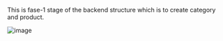This is fase-1 stage of the backend structure which is to create category and product.

![image](https://github.com/ercanakalar/e-commerce/assets/95161678/8de81f46-37dc-4cbe-a9b0-2e499af8ed30)
